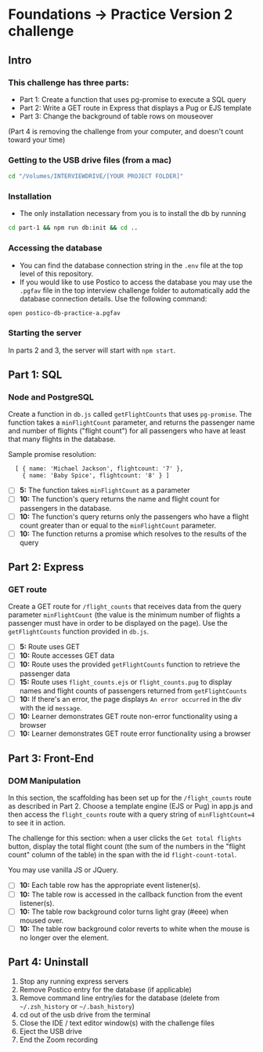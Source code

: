 # Foundations -> Practice Version 2 challenge

## Intro

### This challenge has three parts:

- Part 1: Create a function that uses pg-promise to execute a SQL query
- Part 2: Write a GET route in Express that displays a Pug or EJS template
- Part 3: Change the background of table rows on mouseover

(Part 4 is removing the challenge from your computer, and doesn't count toward your time)

### Getting to the USB drive files (from a mac)

```sh
cd "/Volumes/INTERVIEWDRIVE/[YOUR PROJECT FOLDER]"
```

### Installation

- The only installation necessary from you is to install the db by running

```sh
cd part-1 && npm run db:init && cd ..
```

### Accessing the database

- You can find the database connection string in the `.env` file at the top level of this repository.
- If you would like to use Postico to access the database you may use the `.pgfav` file in the top interview challenge folder to automatically add the database connection details. Use the following command:

```sh
open postico-db-practice-a.pgfav
```

### Starting the server

In parts 2 and 3, the server will start with `npm start`.

## Part 1: SQL

### Node and PostgreSQL

Create a function in `db.js` called `getFlightCounts` that uses `pg-promise`.
The function takes a `minFlightCount` parameter, and returns the passenger name
and number of flights ("flight count") for all passengers who have at least that
many flights in the database.

Sample promise resolution:

```
  [ { name: 'Michael Jackson', flightcount: '7' },
    { name: 'Baby Spice', flightcount: '8' } ]
```

- [ ] __5:__ The function takes `minFlightCount` as a parameter
- [ ] __10:__ The function's query returns the name and flight count for passengers in the database.
- [ ] __10:__ The function's query returns only the passengers who have a flight count greater than or equal to the `minFlightCount` parameter.
- [ ] __10:__ The function returns a promise which resolves to the results of the query

## Part 2: Express

### GET route

Create a GET route for `/flight_counts` that receives data from the query
parameter `minFlightCount` (the value is the minimum number of flights a
passenger must have in order to be displayed on the page). Use the
`getFlightCounts` function provided in `db.js`.

- [ ] __5:__ Route uses GET
- [ ] __10:__ Route accesses GET data
- [ ] __10:__ Route uses the provided `getFlightCounts` function to retrieve the passenger data
- [ ] __15:__ Route uses `flight_counts.ejs` or `flight_counts.pug` to display names and flight counts of passengers returned from `getFlightCounts`
- [ ] __10:__ If there's an error, the page displays `An error occurred` in the div with the id `message`.
- [ ] __10:__ Learner demonstrates GET route non-error functionality using a browser
- [ ] __10:__ Learner demonstrates GET route error functionality using a browser

## Part 3: Front-End

### DOM Manipulation

In this section, the scaffolding has been set up for the `/flight_counts` route
as described in Part 2. Choose a template engine (EJS or Pug) in app.js and then
access the `flight_counts` route with a query string of `minFlightCount=4` to
see it in action.

The challenge for this section: when a user clicks the `Get total flights`
button, display the total flight count (the sum of the numbers in the "flight
count" column of the table) in the span with the id `flight-count-total`.

You may use vanilla JS or JQuery.

- [ ] __10:__ Each table row has the appropriate event listener(s).
- [ ] __10:__ The table row is accessed in the callback function from the event listener(s).
- [ ] __10:__ The table row background color turns light gray (#eee) when moused over.
- [ ] __10:__ The table row background color reverts to white when the mouse is no longer over the element.

## Part 4: Uninstall

1. Stop any running express servers
2. Remove Postico entry for the database (if applicable)
3. Remove command line entry/ies for the database (delete from `~/.zsh_history` or `~/.bash_history`)
4. cd out of the usb drive from the terminal
5. Close the IDE / text editor window(s) with the challenge files
6. Eject the USB drive
7. End the Zoom recording
